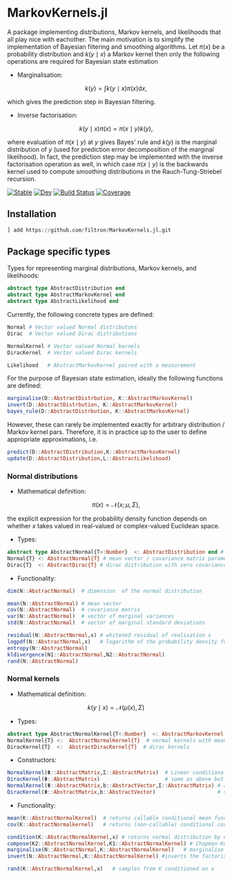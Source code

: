 # MarkovKernels.jl 

A package implementing distributions, Markov kernels, and likelihoods that all play nice with eachother. 
The main motivation is to simplify the implementation of Bayesian filtering and smoothing algorithms. 
Let $\pi(x)$ be a probability distribution and $k(y\mid x)$ a Markov kernel then only the following operations are required for Bayesian state estimation

* Marginalisation: 

$$
k(y) = \int k(y\mid x) \pi(x) \mathrm{d} x, 
$$ 

which gives the prediction step in Bayesian filtering. 

* Inverse factorisation: 

$$
k(y\mid x)\pi(x) = \pi(x \mid y) k(y),  
$$

where evaluation of $\pi(x \mid y)$ at $y$ gives Bayes' rule and $k(y)$ is the marginal distribution of $y$ (used for prediction error decomposition of the marginal likelihood). In fact, the prediction step may be implemented with the inverse factorisation operation as well, in which case $\pi(x\mid y)$ is the backwards kernel used to compute smoothing distributions in the Rauch-Tung-Striebel recursion. 

[![Stable](https://img.shields.io/badge/docs-stable-blue.svg)](https://filtron.github.io/MarkovKernels.jl/stable/)
[![Dev](https://img.shields.io/badge/docs-dev-blue.svg)](https://filtron.github.io/MarkovKernels.jl/dev/)
[![Build Status](https://github.com/filtron/MarkovKernels.jl/actions/workflows/CI.yml/badge.svg?branch=main)](https://github.com/filtron/MarkovKernels.jl/actions/workflows/CI.yml?query=branch%3Amain)
[![Coverage](https://codecov.io/gh/filtron/MarkovKernels.jl/branch/main/graph/badge.svg)](https://codecov.io/gh/filtron/MarkovKernels.jl)

## Installation 

```julia 
] add https://github.com/filtron/MarkovKernels.jl.git
```

## Package specific types

Types for representing marginal distributions, Markov kernels, and likelihoods:

```julia
abstract type AbstractDistribution end
abstract type AbstractMarkovKernel end
abstract type AbstractLikelihood end
```

Currently, the following concrete types are defined: 

```julia
Normal # Vector valued Normal distributons 
Dirac  # Vector valued Dirac distributions 

NormalKernel # Vector valued Normal kernels 
DiracKernel  # Vector valued Dirac kernels 

Likelihood   # AbstractMarkovKernel paired with a measurement 
```


For the purpose of Bayesian state estimation, ideally the following functions are defined:   

```julia
marginalise(D::AbstractDistrbution, K::AbstractMarkovKernel)
invert(D::AbstractDistrbution, K::AbstractMarkovKernel)
bayes_rule(D::AbstractDistrbution, K::AbstractMarkovKernel)
```

However, these can rarely be implemented exactly for arbitrary distribution / Markov kernel pars.
Therefore, it is in practice up to the user to define appropriate approximations, i.e. 

```julia
predict(D::AbstractDistribution,K::AbstractMarkovKernel)
update(D::AbstractDistribution,L::AbstractLikelihood)
```



### Normal distributions 

* Mathematical definition: 

$$
\pi(x) = \mathcal{N}(x ; \mu  , \Sigma ),  
$$

the explicit expression for the probability density function  depends on whether $x$ takes valued in real-valued or complex-valued Euclidean space. 

* Types:

```julia
abstract type AbstractNormal{T<:Number}  <: AbstractDistribution end # normal distributions with realisations in real / complex Euclidean spaces  
Normal{T} <: AbstractNormal{T} # mean vector / covariance matrix parametrisation of normal distributions 
Dirac{T}  <: AbstractDirac{T} # dirac distribution with zero covariance 
```

* Functionality: 

```julia
dim(N::AbstractNormal)  # dimension  of the normal distribution 

mean(N::AbstractNormal) # mean vector 
cov(N::AbstractNormal)  # covariance matrix 
var(N::AbstractNormal)  # vector of marginal variances 
std(N::AbstractNormal)  # vector of marginal standard deviations 

residual(N::AbstractNormal,x) # whitened residual of realisation x
logpdf(N::AbstractNormal,x)   # logarithm of the probability density function at x 
entropy(N::AbstractNormal)   
kldivergence(N1::AbstractNormal,N2::AbstractNormal) 
rand(N::AbstractNormal) 
```

### Normal kernels 

* Mathematical definition: 

$$
k(y\mid x) = \mathcal{N}( \mu(x), \Sigma  )
$$

* Types: 

```julia
abstract type AbstractNormalKernel{T<:Number}  <: AbstractMarkovKernel end # normal kernel over real / complex Euclidean spaces  
NormalKernel{T} <:  AbstractNormalKernel{T}  # normal kernels with mean function / homoscedastic covariance 
DiracKernel{T}  <:  AbstractDiracKernel{T}  # dirac kernels 
```

* Constructors: 

```julia
NormalKernel(Φ::AbstractMatrix,Σ::AbstractMatrix)  # Linear conditional mean with slope Φ
DiracKernel(Φ::AbstractMatrix)                     # same as above but with zero covariance
NormalKernel(Φ::AbstractMatrix,b::AbstractVector,Σ::AbstractMatrix) # affine conditional mean with slope Φ and intercept b
DiracKernel(Φ::AbstractMatrix,b::AbstractVector)                    # same as above but with zero covariance 
```

* Functionality: 

```julia
mean(K::AbstractNormalKernel)  # returns callable conditional mean function 
cov(K::AbstractNormalkernel)   # returns (non-callable) conditional covariance matrix 

condition(K::AbstractNormalKernel,x) # returns normal distribution by evaluating the conditional argument of the kernel 
compose(K2::AbstractNormalKernel,K1::AbstractNormalKernel) # Chapman-Kolmogorov 
marginalise(N::AbstractNormal,K::AbstractNormalKernel)   # marginalise out the conditional argument in K w.r.t N
invert(N::AbstractNormal,K::AbstractNormalKernel) #inverts the factorisation N(x)*K(y,x) such that Nout(y)*Kout(x,y) = N(x)*K(y,x)

rand(K::AbstractNormalKernel,x)   # samples from K conditioned on x 
```
